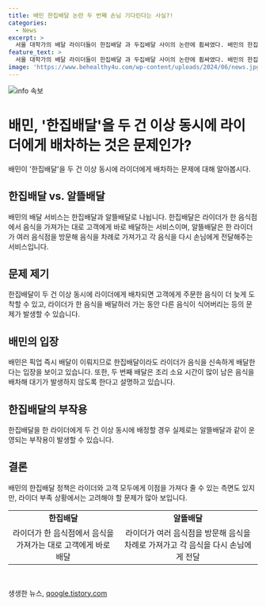 ```yaml
---
title: 배민 한집배달 논란 두 번째 손님 기다린다는 사실?!
categories:
  - News
excerpt: >
  서울 대학가의 배달 라이더들이 한집배달 과 두집배달 사이의 논란에 휩싸였다. 배민의 한집배달은 라이더가 한 번에 두 건 이상의 주문을 받아 한 곳에서 픽업한 뒤 순차적으로 배달하는데, 이로 인해 후속 주문의 대기시간이 길어지는 문제가 제기되고 있다. 이에 비해 알뜰배달은 배민의 새로운 서비스로, 라이더가 여러 음식점을 돌아가며 음식을 차례로 배달하는 형태이며 현재는 무료로 운영되고 있다.특히, 배민은 두 번째 배달을 조리 소요 시간이 많은 음식을 배정해 실제 대기시간을 최소화하고 있다고 주장하고 있다.
feature_text: >
  서울 대학가의 배달 라이더들이 한집배달 과 두집배달 사이의 논란에 휩싸였다. 배민의 한집배달은 라이더가 한 번에 두 건 이상의 주문을 받아 한 곳에서 픽업한 뒤 순차적으로 배달하는데, 이로 인해 후속 주문의 대기시간이 길어지는 문제가 제기되고 있다. 이에 비해 알뜰배달은 배민의 새로운 서비스로, 라이더가 여러 음식점을 돌아가며 음식을 차례로 배달하는 형태이며 현재는 무료로 운영되고 있다.특히, 배민은 두 번째 배달을 조리 소요 시간이 많은 음식을 배정해 실제 대기시간을 최소화하고 있다고 주장하고 있다.
image: 'https://www.behealthy4u.com/wp-content/uploads/2024/06/news.jpg'
---
```


<p><img src="https://www.behealthy4u.com/wp-content/uploads/2024/06/news.jpg" alt="info 속보" /></p>

<h1>배민, '한집배달'을 두 건 이상 동시에 라이더에게 배차하는 것은 문제인가?</h1>

<p data-ke-size="size16">배민이 '한집배달'을 두 건 이상 동시에 라이더에게 배차하는 문제에 대해 알아봅시다.</p>

<h2 data-ke-size="size26">한집배달 vs. 알뜰배달</h2>

<p data-ke-size="size16">배민의 배달 서비스는 한집배달과 알뜰배달로 나뉩니다. 한집배달은 라이더가 한 음식점에서 음식을 가져가는 대로 고객에게 바로 배달하는 서비스이며, 알뜰배달은 한 라이더가 여러 음식점을 방문해 음식을 차례로 가져가고 각 음식을 다시 손님에게 전달해주는 서비스입니다.</p>

<h2 data-ke-size="size26">문제 제기</h2>

<p data-ke-size="size16">한집배달이 두 건 이상 동시에 라이더에게 배차되면 고객에게 주문한 음식이 더 늦게 도착할 수 있고, 라이더가 한 음식을 배달하러 가는 동안 다른 음식이 식어버리는 등의 문제가 발생할 수 있습니다.</p>

<h2 data-ke-size="size26">배민의 입장</h2>

<p data-ke-size="size16">배민은 픽업 즉시 배달이 이뤄지므로 한집배달이라도 라이더가 음식을 신속하게 배달한다는 입장을 보이고 있습니다. 또한, 두 번째 배달은 조리 소요 시간이 많이 남은 음식을 배차해 대기가 발생하지 않도록 한다고 설명하고 있습니다.</p>

<h2 data-ke-size="size26">한집배달의 부작용</h2>

<p data-ke-size="size16">한집배달을 한 라이더에게 두 건 이상 동시에 배정할 경우 실제로는 알뜰배달과 같이 운영되는 부작용이 발생할 수 있습니다.</p>

<h2 data-ke-size="size26">결론</h2>

<p data-ke-size="size16">배민의 한집배달 정책은 라이더와 고객 모두에게 이점을 가져다 줄 수 있는 측면도 있지만, 라이더 부족 상황에서는 고려해야 할 문제가 많아 보입니다.</p>

<table>
    <tr>
        <td style="text-align: center; height: 17px;"><b>한집배달</b></td>
        <td style="text-align: center; height: 17px;"><b>알뜰배달</b></td>
    </tr>
    <tr>
        <td style="text-align: center; height: 17px;">라이더가 한 음식점에서 음식을 가져가는 대로 고객에게 바로 배달</td>
        <td style="text-align: center; height: 17px;">라이더가 여러 음식점을 방문해 음식을 차례로 가져가고 각 음식을 다시 손님에게 전달</td>
    </tr>
</table>

<p data-ke-size="size16">&nbsp;</p>
생생한 뉴스, <a href="https://qoogle.tistory.com" rel="dofollow">qoogle.tistory.com</a>


